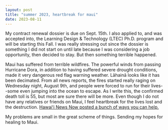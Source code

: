 ```yaml
---
layout: post
title: "summer 2023, heartbreak for maui"
date: 2023-08-11
---
```

My contract renewal dossier is due on Sept. 15th. I also applied to, and was accepted into, the Learning Design & Technology (LTEC) Ph.D. program and will be starting this Fall. I was really stressing out since the dossier is something I did not start on until late because I was considering a job opportunity, then decided to stay. But then something terrible happened.

Maui has suffered from terrible wildfires. The powerful winds from passing Hurricane Dora, in addition to having suffered severe drought conditions, made it very dangerous red flag warning weather. Lāhainā looks like it has been decimated. From all news reports, the fires started really raging on Wednesday night, August 9th, and people were forced to run for their lives--some even jumping into the ocean to escape. As I write this, the confirmed death toll is 55, but most are sure there will be more. Even though I do not have any relatives or friends on Maui, I feel heartbreak for the lives lost and the destruction. <a href="https://www.hawaiinewsnow.com/2023/08/09/want-help-those-devastated-by-maui-wildfires-heres-how/">Hawaiʻi News Now posted a bunch of ways you can help.</a>

My problems are small in the great scheme of things. Sending my hopes for healing to Maui. 
